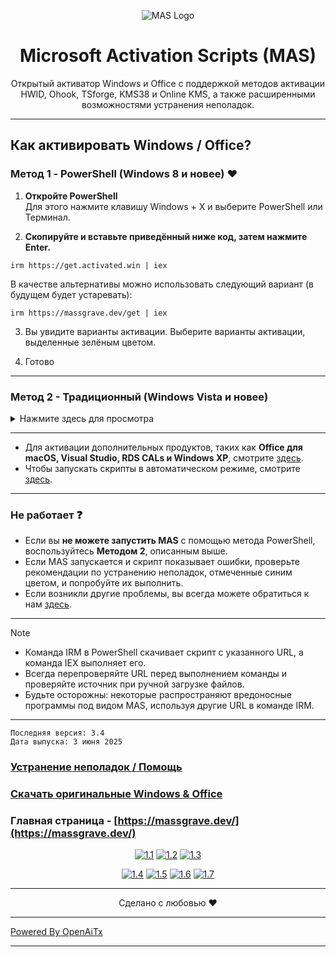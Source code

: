 <p align="center"><img src="https://massgrave.dev/img/logo_small.png" alt="MAS Logo"></p>

<h1 align="center">Microsoft  Activation  Scripts (MAS)</h1>

<p align="center">Открытый активатор Windows и Office с поддержкой методов активации HWID, Ohook, TSforge, KMS38 и Online KMS, а также расширенными возможностями устранения неполадок.</p>

<hr>
  
## Как активировать Windows / Office?

### Метод 1 - PowerShell (Windows 8 и новее) ❤️

1.   **Откройте PowerShell**  
	Для этого нажмите клавишу Windows + X и выберите PowerShell или Терминал.

2.   **Скопируйте и вставьте приведённый ниже код, затем нажмите Enter.**  
```
irm https://get.activated.win | iex
```
В качестве альтернативы можно использовать следующий вариант (в будущем будет устаревать):  
```
irm https://massgrave.dev/get | iex
```

3.   Вы увидите варианты активации. Выберите варианты активации, выделенные зелёным цветом.

4.   Готово

---

### Метод 2 - Традиционный (Windows Vista и новее)

<details>
  <summary>Нажмите здесь для просмотра</summary>
  
1.   Скачайте файл по одной из следующих ссылок:  
`https://github.com/massgravel/Microsoft-Activation-Scripts/archive/refs/heads/master.zip`  
или  
`https://git.activated.win/massgrave/Microsoft-Activation-Scripts/archive/master.zip`
2.   Щёлкните правой кнопкой мыши по скачанному zip-файлу и извлеките его.
3.   В извлечённой папке найдите папку с названием `All-In-One-Version`.
4.   Запустите файл с именем `MAS_AIO.cmd`.
5.   Вы увидите варианты активации. Следуйте инструкциям на экране.
6.   Готово.

</details>

---

- Для активации дополнительных продуктов, таких как **Office для macOS, Visual Studio, RDS CALs и Windows XP**, смотрите [здесь](https://massgrave.dev/unsupported_products_activation).
- Чтобы запускать скрипты в автоматическом режиме, смотрите [здесь](https://massgrave.dev/command_line_switches).

---

### Не работает ❓

- Если вы **не можете запустить MAS** с помощью метода PowerShell, воспользуйтесь **Методом 2**, описанным выше.
- Если MAS запускается и скрипт показывает ошибки, проверьте рекомендации по устранению неполадок, отмеченные синим цветом, и попробуйте их выполнить.
- Если возникли другие проблемы, вы всегда можете обратиться к нам [здесь](https://massgrave.dev/troubleshoot).

---

> [!NOTE]
>
> - Команда IRM в PowerShell скачивает скрипт с указанного URL, а команда IEX выполняет его.
> - Всегда перепроверяйте URL перед выполнением команды и проверяйте источник при ручной загрузке файлов.
> - Будьте осторожны: некоторые распространяют вредоносные программы под видом MAS, используя другие URL в команде IRM.

---

```
Последняя версия: 3.4
Дата выпуска: 3 июня 2025
```

### [Устранение неполадок / Помощь](https://massgrave.dev/troubleshoot)
### [Скачать оригинальные Windows & Office](https://massgrave.dev/genuine-installation-media)
### Главная страница - [https://massgrave.dev/](https://massgrave.dev/)

<div align="center">
  
[![1.1]][1]
[![1.2]][2]
[![1.3]][3]

</div>

<div align="center">
  
[![1.4]][4]
[![1.5]][5]
[![1.6]][6]
[![1.7]][7]

</div>

[1.1]: https://massgrave.dev/img/logo_github.png (GitHub)
[1.2]: https://massgrave.dev/img/logo_azuredevops.png (AzureDevOps)
[1.3]: https://massgrave.dev/img/logo_gitea.png (Self-hosted Git)

[1.4]: https://massgrave.dev/img/logo_discord.png (Chat with us without signup)
[1.5]: https://massgrave.dev/img/logo_reddit.png (Reddit)
[1.6]: https://massgrave.dev/img/logo_bluesky.png (Bluesky)
[1.7]: https://massgrave.dev/img/logo_x.png (Twitter)

[1]: https://github.com/massgravel/Microsoft-Activation-Scripts
[2]: https://dev.azure.com/massgrave/_git/Microsoft-Activation-Scripts
[3]: https://git.activated.win/massgrave/Microsoft-Activation-Scripts
[4]: https://discord.gg/j2yFsV5ZVC
[5]: https://www.reddit.com/r/MAS_Activator
[6]: https://bsky.app/profile/massgrave.dev
[7]: https://twitter.com/massgravel

---

<p align="center">Сделано с любовью ❤️</p>

---

[Powered By OpenAiTx](https://github.com/OpenAiTx/OpenAiTx)

---